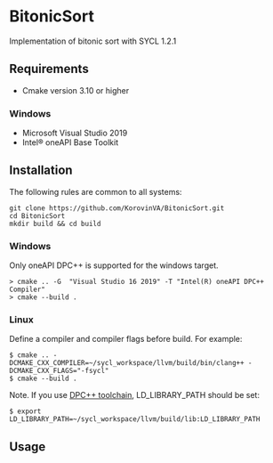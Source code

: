 # BitonicSort
Implementation of bitonic sort with SYCL 1.2.1

## Requirements
- Cmake version 3.10 or higher
### Windows
- Microsoft Visual Studio 2019
- Intel® oneAPI Base Toolkit

## Installation
The following rules are common to all systems:
```
git clone https://github.com/KorovinVA/BitonicSort.git
cd BitonicSort
mkdir build && cd build
```
### Windows
Only oneAPI DPC++ is supported for the windows target.
```
> cmake .. -G  "Visual Studio 16 2019" -T "Intel(R) oneAPI DPC++ Compiler"
> cmake --build .
```
### Linux
Define a compiler and compiler flags before build. For example:
```
$ cmake .. -DCMAKE_CXX_COMPILER=~/sycl_workspace/llvm/build/bin/clang++ -DCMAKE_CXX_FLAGS="-fsycl"
$ cmake --build .
```

Note. If you use [DPC++ toolchain](https://github.com/intel/llvm), LD_LIBRARY_PATH should be set:
```
$ export LD_LIBRARY_PATH=~/sycl_workspace/llvm/build/lib:LD_LIBRARY_PATH
```
## Usage